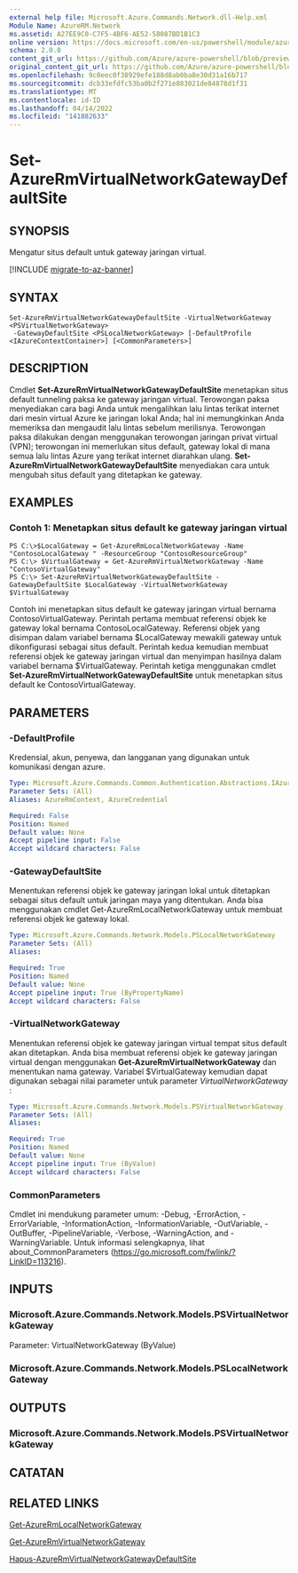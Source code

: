 ```yaml
---
external help file: Microsoft.Azure.Commands.Network.dll-Help.xml
Module Name: AzureRM.Network
ms.assetid: A27EE9C0-C7F5-4BF6-AE52-58087BD1B1C3
online version: https://docs.microsoft.com/en-us/powershell/module/azurerm.network/set-azurermvirtualnetworkgatewaydefaultsite
schema: 2.0.0
content_git_url: https://github.com/Azure/azure-powershell/blob/preview/src/ResourceManager/Network/Commands.Network/help/Set-AzureRmVirtualNetworkGatewayDefaultSite.md
original_content_git_url: https://github.com/Azure/azure-powershell/blob/preview/src/ResourceManager/Network/Commands.Network/help/Set-AzureRmVirtualNetworkGatewayDefaultSite.md
ms.openlocfilehash: 9c0eec0f38929efe188d8ab0ba8e30d31a16b717
ms.sourcegitcommit: dcb33efdfc53ba0b2f271e883021de84878d1f31
ms.translationtype: MT
ms.contentlocale: id-ID
ms.lasthandoff: 04/14/2022
ms.locfileid: "141882633"
---
```

# Set-AzureRmVirtualNetworkGatewayDefaultSite

## SYNOPSIS
Mengatur situs default untuk gateway jaringan virtual.

[!INCLUDE [migrate-to-az-banner](../../includes/migrate-to-az-banner.md)]

## SYNTAX

```
Set-AzureRmVirtualNetworkGatewayDefaultSite -VirtualNetworkGateway <PSVirtualNetworkGateway>
 -GatewayDefaultSite <PSLocalNetworkGateway> [-DefaultProfile <IAzureContextContainer>] [<CommonParameters>]
```

## DESCRIPTION
Cmdlet **Set-AzureRmVirtualNetworkGatewayDefaultSite** menetapkan situs default tunneling paksa ke gateway jaringan virtual.
Terowongan paksa menyediakan cara bagi Anda untuk mengalihkan lalu lintas terikat internet dari mesin virtual Azure ke jaringan lokal Anda; hal ini memungkinkan Anda memeriksa dan mengaudit lalu lintas sebelum merilisnya.
Terowongan paksa dilakukan dengan menggunakan terowongan jaringan privat virtual (VPN); terowongan ini memerlukan situs default, gateway lokal di mana semua lalu lintas Azure yang terikat internet diarahkan ulang.
**Set-AzureRmVirtualNetworkGatewayDefaultSite** menyediakan cara untuk mengubah situs default yang ditetapkan ke gateway.

## EXAMPLES

### Contoh 1: Menetapkan situs default ke gateway jaringan virtual
```
PS C:\>$LocalGateway = Get-AzureRmLocalNetworkGateway -Name "ContosoLocalGateway " -ResourceGroup "ContosoResourceGroup"
PS C:\> $VirtualGateway = Get-AzureRmVirtualNetworkGateway -Name "ContosoVirtualGateway"
PS C:\> Set-AzureRmVirtualNetworkGatewayDefaultSite -GatewayDefaultSite $LocalGateway -VirtualNetworkGateway $VirtualGateway
```

Contoh ini menetapkan situs default ke gateway jaringan virtual bernama ContosoVirtualGateway.
Perintah pertama membuat referensi objek ke gateway lokal bernama ContosoLocalGateway.
Referensi objek yang disimpan dalam variabel bernama $LocalGateway mewakili gateway untuk dikonfigurasi sebagai situs default.
Perintah kedua kemudian membuat referensi objek ke gateway jaringan virtual dan menyimpan hasilnya dalam variabel bernama $VirtualGateway.
Perintah ketiga menggunakan cmdlet **Set-AzureRmVirtualNetworkGatewayDefaultSite** untuk menetapkan situs default ke ContosoVirtualGateway.

## PARAMETERS

### -DefaultProfile
Kredensial, akun, penyewa, dan langganan yang digunakan untuk komunikasi dengan azure.

```yaml
Type: Microsoft.Azure.Commands.Common.Authentication.Abstractions.IAzureContextContainer
Parameter Sets: (All)
Aliases: AzureRmContext, AzureCredential

Required: False
Position: Named
Default value: None
Accept pipeline input: False
Accept wildcard characters: False
```

### -GatewayDefaultSite
Menentukan referensi objek ke gateway jaringan lokal untuk ditetapkan sebagai situs default untuk jaringan maya yang ditentukan.
Anda bisa menggunakan cmdlet Get-AzureRmLocalNetworkGateway untuk membuat referensi objek ke gateway lokal.

```yaml
Type: Microsoft.Azure.Commands.Network.Models.PSLocalNetworkGateway
Parameter Sets: (All)
Aliases:

Required: True
Position: Named
Default value: None
Accept pipeline input: True (ByPropertyName)
Accept wildcard characters: False
```

### -VirtualNetworkGateway
Menentukan referensi objek ke gateway jaringan virtual tempat situs default akan ditetapkan.
Anda bisa membuat referensi objek ke gateway jaringan virtual dengan menggunakan **Get-AzureRmVirtualNetworkGateway** dan menentukan nama gateway.
Variabel $VirtualGateway kemudian dapat digunakan sebagai nilai parameter untuk parameter *VirtualNetworkGateway* :

```yaml
Type: Microsoft.Azure.Commands.Network.Models.PSVirtualNetworkGateway
Parameter Sets: (All)
Aliases:

Required: True
Position: Named
Default value: None
Accept pipeline input: True (ByValue)
Accept wildcard characters: False
```

### CommonParameters
Cmdlet ini mendukung parameter umum: -Debug, -ErrorAction, -ErrorVariable, -InformationAction, -InformationVariable, -OutVariable, -OutBuffer, -PipelineVariable, -Verbose, -WarningAction, and -WarningVariable. Untuk informasi selengkapnya, lihat about_CommonParameters (https://go.microsoft.com/fwlink/?LinkID=113216).

## INPUTS

### Microsoft.Azure.Commands.Network.Models.PSVirtualNetworkGateway
Parameter: VirtualNetworkGateway (ByValue)

### Microsoft.Azure.Commands.Network.Models.PSLocalNetworkGateway

## OUTPUTS

### Microsoft.Azure.Commands.Network.Models.PSVirtualNetworkGateway

## CATATAN

## RELATED LINKS

[Get-AzureRmLocalNetworkGateway](./Get-AzureRmLocalNetworkGateway.md)

[Get-AzureRmVirtualNetworkGateway](./Get-AzureRmVirtualNetworkGateway.md)

[Hapus-AzureRmVirtualNetworkGatewayDefaultSite](./Remove-AzureRmVirtualNetworkGatewayDefaultSite.md)


